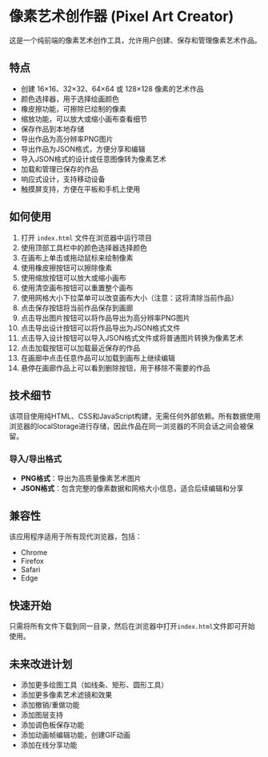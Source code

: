 # 像素艺术创作器 (Pixel Art Creator)

这是一个纯前端的像素艺术创作工具，允许用户创建、保存和管理像素艺术作品。

## 特点

- 创建 16×16、32×32、64×64 或 128×128 像素的艺术作品
- 颜色选择器，用于选择绘画颜色
- 橡皮擦功能，可擦除已绘制的像素
- 缩放功能，可以放大或缩小画布查看细节
- 保存作品到本地存储
- 导出作品为高分辨率PNG图片
- 导出作品为JSON格式，方便分享和编辑
- 导入JSON格式的设计或任意图像转为像素艺术
- 加载和管理已保存的作品
- 响应式设计，支持移动设备
- 触摸屏支持，方便在平板和手机上使用

## 如何使用

1. 打开 `index.html` 文件在浏览器中运行项目
2. 使用顶部工具栏中的颜色选择器选择颜色
3. 在画布上单击或拖动鼠标来绘制像素
4. 使用橡皮擦按钮可以擦除像素
5. 使用缩放按钮可以放大或缩小画布
6. 使用清空画布按钮可以重置整个画布
7. 使用网格大小下拉菜单可以改变画布大小（注意：这将清除当前作品）
8. 点击保存按钮将当前作品保存到画廊
9. 点击导出图片按钮可以将作品导出为高分辨率PNG图片
10. 点击导出设计按钮可以将作品导出为JSON格式文件
11. 点击导入设计按钮可以导入JSON格式文件或将普通图片转换为像素艺术
12. 点击加载按钮可以加载最近保存的作品
13. 在画廊中点击任意作品可以加载到画布上继续编辑
14. 悬停在画廊作品上可以看到删除按钮，用于移除不需要的作品

## 技术细节

该项目使用纯HTML、CSS和JavaScript构建，无需任何外部依赖。所有数据使用浏览器的localStorage进行存储，因此作品在同一浏览器的不同会话之间会被保留。

### 导入/导出格式

- **PNG格式**：导出为高质量像素艺术图片
- **JSON格式**：包含完整的像素数据和网格大小信息，适合后续编辑和分享

## 兼容性

该应用程序适用于所有现代浏览器，包括：
- Chrome
- Firefox
- Safari
- Edge

## 快速开始

只需将所有文件下载到同一目录，然后在浏览器中打开`index.html`文件即可开始使用。

## 未来改进计划

- 添加更多绘图工具（如线条、矩形、圆形工具）
- 添加更多像素艺术滤镜和效果
- 添加撤销/重做功能
- 添加图层支持
- 添加调色板保存功能
- 添加动画帧编辑功能，创建GIF动画
- 添加在线分享功能 